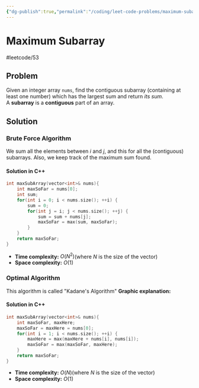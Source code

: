 ```yaml
---
{"dg-publish":true,"permalink":"/coding/leet-code-problems/maximum-subarray/","created":"2022-09-13T16:50:52.403+02:00","updated":"2023-01-26T00:34:19.331+01:00"}
---
```


# Maximum Subarray
#leetcode/53

## Problem
Given an integer array `nums`, find the contiguous subarray (containing at least one number) which has the largest sum and return _its sum_.
A **subarray** is a **contiguous** part of an array.

## Solution
### Brute Force Algorithm
We sum all the elements between $i$ and $j$, and this for all the (contiguous) subarrays. Also, we keep track of the maximum sum found.
#### Solution in C++
```cpp
int maxSubArray(vector<int>& nums){
    int maxSoFar = nums[0];
    int sum;
    for(int i = 0; i < nums.size(); ++i) {
        sum = 0;
        for(int j = i; j < nums.size(); ++j) {
            sum = sum + nums[j];
            maxSoFar = max(sum, maxSoFar);
        }
    }
    return maxSoFar;
}
```
- **Time complexity:** $O(N^2)$(where _N_ is the size of the vector)
- **Space complexity:** $O(1)$

### Optimal Algorithm
This algorithm is called "Kadane's Algorithm"
**Graphic explanation:**

<style> .container {font-family: sans-serif; text-align: center;} .button-wrapper button {z-index: 1;height: 40px; width: 100px; margin: 10px;padding: 5px;} .excalidraw .App-menu_top .buttonList { display: flex;} .excalidraw-wrapper { height: 800px; margin: 50px; position: relative;} :root[dir="ltr"] .excalidraw .layer-ui__wrapper .zen-mode-transition.App-menu_bottom--transition-left {transform: none;} </style><script src="https://cdn.jsdelivr.net/npm/react@17/umd/react.production.min.js"></script><script src="https://cdn.jsdelivr.net/npm/react-dom@17/umd/react-dom.production.min.js"></script><script type="text/javascript" src="https://cdn.jsdelivr.net/npm/@excalidraw/excalidraw@0/dist/excalidraw.production.min.js"></script><div id="MaximumSubarrayexcalidraw.md1"></div><script>(function(){const InitialData={"type":"excalidraw","version":2,"source":"https://excalidraw.com","elements":[{"id":"zhnVNX6AlbWJmnVNj8OUb","type":"rectangle","x":-215.26827071124455,"y":-165.73602407797182,"width":568.2865295410156,"height":114.66165161132812,"angle":0,"strokeColor":"#000000","backgroundColor":"transparent","fillStyle":"hachure","strokeWidth":1,"strokeStyle":"solid","roughness":1,"opacity":100,"groupIds":[],"strokeSharpness":"sharp","seed":710987716,"version":238,"versionNonce":1669906684,"isDeleted":false,"boundElements":[{"type":"text","id":"cy8yual0"},{"id":"1NbESwVeiy6bJQpxFv16d","type":"arrow"}],"updated":1663178328788,"link":null,"locked":false},{"id":"A2D61bszKrI7QEgOx2Zbv","type":"line","x":-108.86870406085393,"y":-164.3309642635187,"width":0,"height":114.60369873046875,"angle":0,"strokeColor":"#000000","backgroundColor":"transparent","fillStyle":"hachure","strokeWidth":1,"strokeStyle":"solid","roughness":1,"opacity":100,"groupIds":[],"strokeSharpness":"round","seed":1885321668,"version":141,"versionNonce":119332036,"isDeleted":false,"boundElements":null,"updated":1663178328788,"link":null,"locked":false,"points":[[0,0],[0,114.60369873046875]],"lastCommittedPoint":null,"startBinding":null,"endBinding":null,"startArrowhead":null,"endArrowhead":null},{"type":"line","version":216,"versionNonce":725565820,"isDeleted":false,"id":"e2JAb4v7TOofhPvzL8Juj","fillStyle":"hachure","strokeWidth":1,"strokeStyle":"solid","roughness":1,"opacity":100,"angle":0,"x":8.70874955242732,"y":-162.7811290584406,"strokeColor":"#000000","backgroundColor":"transparent","width":0,"height":114.60369873046875,"seed":85752516,"groupIds":[],"strokeSharpness":"round","boundElements":[],"updated":1663178328788,"link":null,"locked":false,"startBinding":null,"endBinding":null,"lastCommittedPoint":null,"startArrowhead":null,"endArrowhead":null,"points":[[0,0],[0,114.60369873046875]]},{"type":"line","version":486,"versionNonce":476881988,"isDeleted":false,"id":"w1sB7jS_K-SR1MCjje3Vi","fillStyle":"hachure","strokeWidth":1,"strokeStyle":"solid","roughness":1,"opacity":100,"angle":0,"x":121.90790726727107,"y":-163.32992666586242,"strokeColor":"#000000","backgroundColor":"transparent","width":0,"height":114.60369873046875,"seed":2030683772,"groupIds":[],"strokeSharpness":"round","boundElements":[],"updated":1663178328788,"link":null,"locked":false,"startBinding":null,"endBinding":null,"lastCommittedPoint":null,"startArrowhead":null,"endArrowhead":null,"points":[[0,0],[0,114.60369873046875]]},{"type":"line","version":625,"versionNonce":693219836,"isDeleted":false,"id":"pyJmphpabQE9MPw1coIwr","fillStyle":"hachure","strokeWidth":1,"strokeStyle":"solid","roughness":1,"opacity":100,"angle":0,"x":237.19397904461482,"y":-163.44821279867497,"strokeColor":"#000000","backgroundColor":"transparent","width":0,"height":114.60369873046875,"seed":1237826940,"groupIds":[],"strokeSharpness":"round","boundElements":[],"updated":1663178328788,"link":null,"locked":false,"startBinding":null,"endBinding":null,"lastCommittedPoint":null,"startArrowhead":null,"endArrowhead":null,"points":[[0,0],[0,114.60369873046875]]},{"id":"iebMEgwW","type":"text","x":-174.67906783038518,"y":-127.10972708090151,"width":24,"height":45,"angle":0,"strokeColor":"#000000","backgroundColor":"transparent","fillStyle":"hachure","strokeWidth":1,"strokeStyle":"solid","roughness":1,"opacity":100,"groupIds":[],"strokeSharpness":"sharp","seed":1537949948,"version":94,"versionNonce":324500420,"isDeleted":false,"boundElements":null,"updated":1663178328788,"link":null,"locked":false,"text":"4","rawText":"4","fontSize":36,"fontFamily":1,"textAlign":"left","verticalAlign":"top","baseline":32,"containerId":null,"originalText":"4"},{"id":"Kt6jRrs8","type":"text","x":-65.09406111651799,"y":-128.23441034328135,"width":43,"height":45,"angle":0,"strokeColor":"#000000","backgroundColor":"transparent","fillStyle":"hachure","strokeWidth":1,"strokeStyle":"solid","roughness":1,"opacity":100,"groupIds":[],"strokeSharpness":"sharp","seed":1904121084,"version":37,"versionNonce":214045308,"isDeleted":false,"boundElements":null,"updated":1663178328788,"link":null,"locked":false,"text":"-8","rawText":"-8","fontSize":36,"fontFamily":1,"textAlign":"left","verticalAlign":"top","baseline":32,"containerId":null,"originalText":"-8"},{"id":"cy8yual0","type":"text","x":-210.26827071124455,"y":-130.90519827230776,"width":558.2865295410156,"height":45,"angle":0,"strokeColor":"#000000","backgroundColor":"transparent","fillStyle":"hachure","strokeWidth":1,"strokeStyle":"solid","roughness":1,"opacity":100,"groupIds":[],"strokeSharpness":"sharp","seed":101505532,"version":40,"versionNonce":637231940,"isDeleted":false,"boundElements":null,"updated":1663178328788,"link":null,"locked":false,"text":"2","rawText":"2","fontSize":36.092523856271804,"fontFamily":1,"textAlign":"center","verticalAlign":"middle","baseline":32,"containerId":"zhnVNX6AlbWJmnVNj8OUb","originalText":"2"},{"id":"poetF1Gc","type":"text","x":170.56441666668513,"y":-131.04712396632823,"width":26,"height":45,"angle":0,"strokeColor":"#000000","backgroundColor":"transparent","fillStyle":"hachure","strokeWidth":1,"strokeStyle":"solid","roughness":1,"opacity":100,"groupIds":[],"strokeSharpness":"sharp","seed":311143108,"version":89,"versionNonce":1414685436,"isDeleted":false,"boundElements":null,"updated":1663178328788,"link":null,"locked":false,"text":"3","rawText":"3","fontSize":36,"fontFamily":1,"textAlign":"left","verticalAlign":"top","baseline":32,"containerId":null,"originalText":"3"},{"id":"hGPpvmVq","type":"text","x":283.26818253582576,"y":-130.51658350001964,"width":26,"height":45,"angle":0,"strokeColor":"#000000","backgroundColor":"transparent","fillStyle":"hachure","strokeWidth":1,"strokeStyle":"solid","roughness":1,"opacity":100,"groupIds":[],"strokeSharpness":"sharp","seed":990484092,"version":54,"versionNonce":448158404,"isDeleted":false,"boundElements":null,"updated":1663178328788,"link":null,"locked":false,"text":"-1","rawText":"-1","fontSize":36,"fontFamily":1,"textAlign":"left","verticalAlign":"top","baseline":32,"containerId":null,"originalText":"-1"},{"id":"VXjc6dNt","type":"text","x":-306.9570610194173,"y":-288.72754328589707,"width":339,"height":45,"angle":0,"strokeColor":"#000000","backgroundColor":"transparent","fillStyle":"hachure","strokeWidth":1,"strokeStyle":"solid","roughness":1,"opacity":100,"groupIds":[],"strokeSharpness":"sharp","seed":1697254596,"version":84,"versionNonce":1451455428,"isDeleted":false,"boundElements":[{"id":"1NbESwVeiy6bJQpxFv16d","type":"arrow"}],"updated":1663178569020,"link":null,"locked":false,"text":"maxHere, maxSoFar","rawText":"maxHere, maxSoFar","fontSize":36,"fontFamily":1,"textAlign":"left","verticalAlign":"top","baseline":32,"containerId":null,"originalText":"maxHere, maxSoFar"},{"id":"1NbESwVeiy6bJQpxFv16d","type":"arrow","x":-138.45814699574655,"y":-235.79760684717093,"width":18.069465971677204,"height":51.635156485355424,"angle":0,"strokeColor":"#000000","backgroundColor":"transparent","fillStyle":"hachure","strokeWidth":1,"strokeStyle":"solid","roughness":1,"opacity":100,"groupIds":[],"strokeSharpness":"round","seed":172113988,"version":130,"versionNonce":283663172,"isDeleted":false,"boundElements":null,"updated":1663178569025,"link":null,"locked":false,"points":[[0,0],[-18.069465971677204,51.635156485355424]],"lastCommittedPoint":null,"startBinding":{"elementId":"VXjc6dNt","gap":7.929936438726145,"focus":-0.05392865667753827},"endBinding":{"elementId":"zhnVNX6AlbWJmnVNj8OUb","gap":18.426426283843682,"focus":-0.8281018833898915},"startArrowhead":null,"endArrowhead":"triangle"},{"type":"rectangle","version":301,"versionNonce":1234883580,"isDeleted":false,"id":"KBnmzjhC1ohaBYLC-E78N","fillStyle":"hachure","strokeWidth":1,"strokeStyle":"solid","roughness":1,"opacity":100,"angle":0,"x":-231.63515112927792,"y":-522.6184448838784,"strokeColor":"#000000","backgroundColor":"transparent","width":568.2865295410156,"height":114.66165161132812,"seed":715784260,"groupIds":[],"strokeSharpness":"sharp","boundElements":[{"id":"V7635Zfg","type":"text"},{"id":"1NbESwVeiy6bJQpxFv16d","type":"arrow"}],"updated":1663178328788,"link":null,"locked":false},{"type":"line","version":202,"versionNonce":1361672644,"isDeleted":false,"id":"PBk6wSzDi_2iM6qmCGMwt","fillStyle":"hachure","strokeWidth":1,"strokeStyle":"solid","roughness":1,"opacity":100,"angle":0,"x":-125.23558447888729,"y":-521.2133850694253,"strokeColor":"#000000","backgroundColor":"transparent","width":0,"height":114.60369873046875,"seed":757601788,"groupIds":[],"strokeSharpness":"round","boundElements":[],"updated":1663178328788,"link":null,"locked":false,"startBinding":null,"endBinding":null,"lastCommittedPoint":null,"startArrowhead":null,"endArrowhead":null,"points":[[0,0],[0,114.60369873046875]]},{"type":"line","version":277,"versionNonce":1268184188,"isDeleted":false,"id":"Oq1DJUTo3jkyTllNm9Lf2","fillStyle":"hachure","strokeWidth":1,"strokeStyle":"solid","roughness":1,"opacity":100,"angle":0,"x":-7.65813086560604,"y":-519.6635498643471,"strokeColor":"#000000","backgroundColor":"transparent","width":0,"height":114.60369873046875,"seed":696866756,"groupIds":[],"strokeSharpness":"round","boundElements":[],"updated":1663178328788,"link":null,"locked":false,"startBinding":null,"endBinding":null,"lastCommittedPoint":null,"startArrowhead":null,"endArrowhead":null,"points":[[0,0],[0,114.60369873046875]]},{"type":"line","version":547,"versionNonce":350069060,"isDeleted":false,"id":"L_L8a_fGumiolC3mxLndq","fillStyle":"hachure","strokeWidth":1,"strokeStyle":"solid","roughness":1,"opacity":100,"angle":0,"x":105.54102684923771,"y":-520.212347471769,"strokeColor":"#000000","backgroundColor":"transparent","width":0,"height":114.60369873046875,"seed":271316604,"groupIds":[],"strokeSharpness":"round","boundElements":[],"updated":1663178328788,"link":null,"locked":false,"startBinding":null,"endBinding":null,"lastCommittedPoint":null,"startArrowhead":null,"endArrowhead":null,"points":[[0,0],[0,114.60369873046875]]},{"type":"line","version":686,"versionNonce":1782252796,"isDeleted":false,"id":"tVdUyGvk6gwf31mC6glZK","fillStyle":"hachure","strokeWidth":1,"strokeStyle":"solid","roughness":1,"opacity":100,"angle":0,"x":220.82709862658146,"y":-520.3306336045815,"strokeColor":"#000000","backgroundColor":"transparent","width":0,"height":114.60369873046875,"seed":1368506180,"groupIds":[],"strokeSharpness":"round","boundElements":[],"updated":1663178328788,"link":null,"locked":false,"startBinding":null,"endBinding":null,"lastCommittedPoint":null,"startArrowhead":null,"endArrowhead":null,"points":[[0,0],[0,114.60369873046875]]},{"type":"text","version":155,"versionNonce":782293188,"isDeleted":false,"id":"M7aFcTrX","fillStyle":"hachure","strokeWidth":1,"strokeStyle":"solid","roughness":1,"opacity":100,"angle":0,"x":-191.04594824841854,"y":-483.9921478868081,"strokeColor":"#000000","backgroundColor":"transparent","width":24,"height":45,"seed":417318652,"groupIds":[],"strokeSharpness":"sharp","boundElements":[],"updated":1663178328788,"link":null,"locked":false,"fontSize":36,"fontFamily":1,"text":"4","rawText":"4","baseline":32,"textAlign":"left","verticalAlign":"top","containerId":null,"originalText":"4"},{"type":"text","version":98,"versionNonce":722011516,"isDeleted":false,"id":"fu0KfxFG","fillStyle":"hachure","strokeWidth":1,"strokeStyle":"solid","roughness":1,"opacity":100,"angle":0,"x":-81.46094153455135,"y":-485.11683114918793,"strokeColor":"#000000","backgroundColor":"transparent","width":43,"height":45,"seed":992032452,"groupIds":[],"strokeSharpness":"sharp","boundElements":[],"updated":1663178328788,"link":null,"locked":false,"fontSize":36,"fontFamily":1,"text":"-8","rawText":"-8","baseline":32,"textAlign":"left","verticalAlign":"top","containerId":null,"originalText":"-8"},{"type":"text","version":102,"versionNonce":705765444,"isDeleted":false,"id":"V7635Zfg","fillStyle":"hachure","strokeWidth":1,"strokeStyle":"solid","roughness":1,"opacity":100,"angle":0,"x":-226.63515112927792,"y":-487.78761907821433,"strokeColor":"#000000","backgroundColor":"transparent","width":558.2865295410156,"height":45,"seed":1808107388,"groupIds":[],"strokeSharpness":"sharp","boundElements":[],"updated":1663178328789,"link":null,"locked":false,"fontSize":36.092523856271804,"fontFamily":1,"text":"2","rawText":"2","baseline":32,"textAlign":"center","verticalAlign":"middle","containerId":"KBnmzjhC1ohaBYLC-E78N","originalText":"2"},{"type":"text","version":150,"versionNonce":323155452,"isDeleted":false,"id":"bZarcjO1","fillStyle":"hachure","strokeWidth":1,"strokeStyle":"solid","roughness":1,"opacity":100,"angle":0,"x":154.19753624865177,"y":-487.9295447722348,"strokeColor":"#000000","backgroundColor":"transparent","width":26,"height":45,"seed":1121304132,"groupIds":[],"strokeSharpness":"sharp","boundElements":[],"updated":1663178328789,"link":null,"locked":false,"fontSize":36,"fontFamily":1,"text":"3","rawText":"3","baseline":32,"textAlign":"left","verticalAlign":"top","containerId":null,"originalText":"3"},{"type":"text","version":115,"versionNonce":1863088068,"isDeleted":false,"id":"jw8cNnJS","fillStyle":"hachure","strokeWidth":1,"strokeStyle":"solid","roughness":1,"opacity":100,"angle":0,"x":266.9013021177924,"y":-487.3990043059262,"strokeColor":"#000000","backgroundColor":"transparent","width":26,"height":45,"seed":1293891580,"groupIds":[],"strokeSharpness":"sharp","boundElements":[],"updated":1663178328789,"link":null,"locked":false,"fontSize":36,"fontFamily":1,"text":"-1","rawText":"-1","baseline":32,"textAlign":"left","verticalAlign":"top","containerId":null,"originalText":"-1"},{"id":"hozIbyJq","type":"text","x":-383.0504706229882,"y":-488.21504607471917,"width":105,"height":45,"angle":0,"strokeColor":"#000000","backgroundColor":"transparent","fillStyle":"hachure","strokeWidth":1,"strokeStyle":"solid","roughness":1,"opacity":100,"groupIds":[],"strokeSharpness":"sharp","seed":2045936508,"version":48,"versionNonce":803919484,"isDeleted":false,"boundElements":null,"updated":1663178328789,"link":null,"locked":false,"text":"Input:","rawText":"Input:","fontSize":36,"fontFamily":1,"textAlign":"left","verticalAlign":"top","baseline":32,"containerId":null,"originalText":"Input:"},{"id":"AepHEZNp","type":"text","x":-629.8947204909665,"y":-123.03880191907513,"width":197,"height":45,"angle":0,"strokeColor":"#000000","backgroundColor":"transparent","fillStyle":"hachure","strokeWidth":1,"strokeStyle":"solid","roughness":1,"opacity":100,"groupIds":[],"strokeSharpness":"sharp","seed":528873028,"version":224,"versionNonce":1785004412,"isDeleted":false,"boundElements":null,"updated":1663178519570,"link":null,"locked":false,"text":"Operations:","rawText":"Operations:","fontSize":36,"fontFamily":1,"textAlign":"left","verticalAlign":"top","baseline":32,"containerId":null,"originalText":"Operations:"},{"id":"KFCd5dmo","type":"text","x":-368.177520895121,"y":-118.73984158107413,"width":92,"height":45,"angle":0,"strokeColor":"#000000","backgroundColor":"transparent","fillStyle":"hachure","strokeWidth":1,"strokeStyle":"solid","roughness":1,"opacity":100,"groupIds":[],"strokeSharpness":"sharp","seed":1293944516,"version":27,"versionNonce":738766076,"isDeleted":false,"boundElements":null,"updated":1663178604123,"link":null,"locked":false,"text":"i = 0","rawText":"i = 0","fontSize":36,"fontFamily":1,"textAlign":"left","verticalAlign":"top","baseline":32,"containerId":null,"originalText":"i = 0"},{"type":"rectangle","version":289,"versionNonce":1165551228,"isDeleted":false,"id":"A7ocWBdYtM7-de0FjAZ61","fillStyle":"hachure","strokeWidth":1,"strokeStyle":"solid","roughness":1,"opacity":100,"angle":0,"x":-197.83953256197265,"y":123.08537504329314,"strokeColor":"#000000","backgroundColor":"transparent","width":568.2865295410156,"height":114.66165161132812,"seed":248544452,"groupIds":[],"strokeSharpness":"sharp","boundElements":[{"id":"CIkvixuS","type":"text"},{"id":"F5WJZ5CebB1ZtAKAUpO2U","type":"arrow"},{"id":"hb-jqIdkjtqC4IpPx8d8m","type":"arrow"}],"updated":1663178602008,"link":null,"locked":false},{"type":"line","version":189,"versionNonce":110524284,"isDeleted":false,"id":"s-ZZVX3HB_zwxfojLNfbv","fillStyle":"hachure","strokeWidth":1,"strokeStyle":"solid","roughness":1,"opacity":100,"angle":0,"x":-91.43996591158202,"y":124.49043485774627,"strokeColor":"#000000","backgroundColor":"transparent","width":0,"height":114.60369873046875,"seed":1645584764,"groupIds":[],"strokeSharpness":"round","boundElements":[],"updated":1663178602008,"link":null,"locked":false,"startBinding":null,"endBinding":null,"lastCommittedPoint":null,"startArrowhead":null,"endArrowhead":null,"points":[[0,0],[0,114.60369873046875]]},{"type":"line","version":264,"versionNonce":768331332,"isDeleted":false,"id":"9WulZoIlqDjpuTy5Y5bFm","fillStyle":"hachure","strokeWidth":1,"strokeStyle":"solid","roughness":1,"opacity":100,"angle":0,"x":26.137487701699285,"y":126.04027006282433,"strokeColor":"#000000","backgroundColor":"transparent","width":0,"height":114.60369873046875,"seed":749487172,"groupIds":[],"strokeSharpness":"round","boundElements":[],"updated":1663178602008,"link":null,"locked":false,"startBinding":null,"endBinding":null,"lastCommittedPoint":null,"startArrowhead":null,"endArrowhead":null,"points":[[0,0],[0,114.60369873046875]]},{"type":"line","version":534,"versionNonce":1079126012,"isDeleted":false,"id":"a-56_kkTWlMfbiBMM2bnl","fillStyle":"hachure","strokeWidth":1,"strokeStyle":"solid","roughness":1,"opacity":100,"angle":0,"x":139.33664541654304,"y":125.49147245540252,"strokeColor":"#000000","backgroundColor":"transparent","width":0,"height":114.60369873046875,"seed":1985745404,"groupIds":[],"strokeSharpness":"round","boundElements":[],"updated":1663178602008,"link":null,"locked":false,"startBinding":null,"endBinding":null,"lastCommittedPoint":null,"startArrowhead":null,"endArrowhead":null,"points":[[0,0],[0,114.60369873046875]]},{"type":"line","version":673,"versionNonce":1128359364,"isDeleted":false,"id":"mQhl0Jm2MXOugweE7uC2F","fillStyle":"hachure","strokeWidth":1,"strokeStyle":"solid","roughness":1,"opacity":100,"angle":0,"x":254.62271719388679,"y":125.37318632258996,"strokeColor":"#000000","backgroundColor":"transparent","width":0,"height":114.60369873046875,"seed":983768004,"groupIds":[],"strokeSharpness":"round","boundElements":[],"updated":1663178602008,"link":null,"locked":false,"startBinding":null,"endBinding":null,"lastCommittedPoint":null,"startArrowhead":null,"endArrowhead":null,"points":[[0,0],[0,114.60369873046875]]},{"type":"text","version":142,"versionNonce":407095420,"isDeleted":false,"id":"5eEgT7uV","fillStyle":"hachure","strokeWidth":1,"strokeStyle":"solid","roughness":1,"opacity":100,"angle":0,"x":-157.25032968111327,"y":161.71167204036345,"strokeColor":"#000000","backgroundColor":"transparent","width":24,"height":45,"seed":159412860,"groupIds":[],"strokeSharpness":"sharp","boundElements":[],"updated":1663178602008,"link":null,"locked":false,"fontSize":36,"fontFamily":1,"text":"4","rawText":"4","baseline":32,"textAlign":"left","verticalAlign":"top","containerId":null,"originalText":"4"},{"type":"text","version":85,"versionNonce":1427639620,"isDeleted":false,"id":"Xu0wAwZS","fillStyle":"hachure","strokeWidth":1,"strokeStyle":"solid","roughness":1,"opacity":100,"angle":0,"x":-47.66532296724603,"y":160.5869887779836,"strokeColor":"#000000","backgroundColor":"transparent","width":43,"height":45,"seed":584254276,"groupIds":[],"strokeSharpness":"sharp","boundElements":[],"updated":1663178602008,"link":null,"locked":false,"fontSize":36,"fontFamily":1,"text":"-8","rawText":"-8","baseline":32,"textAlign":"left","verticalAlign":"top","containerId":null,"originalText":"-8"},{"type":"text","version":89,"versionNonce":399232836,"isDeleted":false,"id":"CIkvixuS","fillStyle":"hachure","strokeWidth":1,"strokeStyle":"solid","roughness":1,"opacity":100,"angle":0,"x":-192.83953256197265,"y":157.9162008489572,"strokeColor":"#000000","backgroundColor":"transparent","width":558.2865295410156,"height":45,"seed":1782891260,"groupIds":[],"strokeSharpness":"sharp","boundElements":[],"updated":1663178602008,"link":null,"locked":false,"fontSize":36.092523856271804,"fontFamily":1,"text":"2","rawText":"2","baseline":32,"textAlign":"center","verticalAlign":"middle","containerId":"A7ocWBdYtM7-de0FjAZ61","originalText":"2"},{"type":"text","version":137,"versionNonce":841832700,"isDeleted":false,"id":"rPJBVQOj","fillStyle":"hachure","strokeWidth":1,"strokeStyle":"solid","roughness":1,"opacity":100,"angle":0,"x":187.9931548159571,"y":157.77427515493673,"strokeColor":"#000000","backgroundColor":"transparent","width":26,"height":45,"seed":1536817860,"groupIds":[],"strokeSharpness":"sharp","boundElements":[],"updated":1663178602008,"link":null,"locked":false,"fontSize":36,"fontFamily":1,"text":"3","rawText":"3","baseline":32,"textAlign":"left","verticalAlign":"top","containerId":null,"originalText":"3"},{"type":"text","version":102,"versionNonce":1420674244,"isDeleted":false,"id":"qqpfpts2","fillStyle":"hachure","strokeWidth":1,"strokeStyle":"solid","roughness":1,"opacity":100,"angle":0,"x":300.6969206850977,"y":158.30481562124533,"strokeColor":"#000000","backgroundColor":"transparent","width":26,"height":45,"seed":1059783548,"groupIds":[],"strokeSharpness":"sharp","boundElements":[],"updated":1663178602008,"link":null,"locked":false,"fontSize":36,"fontFamily":1,"text":"-1","rawText":"-1","baseline":32,"textAlign":"left","verticalAlign":"top","containerId":null,"originalText":"-1"},{"type":"text","version":219,"versionNonce":1771100540,"isDeleted":false,"id":"0U0sTYc8","fillStyle":"hachure","strokeWidth":1,"strokeStyle":"solid","roughness":1,"opacity":100,"angle":0,"x":-255.9033986558801,"y":16.468615490171146,"strokeColor":"#000000","backgroundColor":"transparent","width":170,"height":45,"seed":1603666500,"groupIds":[],"strokeSharpness":"sharp","boundElements":[{"id":"F5WJZ5CebB1ZtAKAUpO2U","type":"arrow"}],"updated":1663178602008,"link":null,"locked":false,"fontSize":36,"fontFamily":1,"text":"maxSoFar","rawText":"maxSoFar","baseline":32,"textAlign":"left","verticalAlign":"top","containerId":null,"originalText":"maxSoFar"},{"type":"arrow","version":451,"versionNonce":863922428,"isDeleted":false,"id":"F5WJZ5CebB1ZtAKAUpO2U","fillStyle":"hachure","strokeWidth":1,"strokeStyle":"solid","roughness":1,"opacity":100,"angle":0,"x":-163.3737491289835,"y":69.39855192889729,"strokeColor":"#000000","backgroundColor":"transparent","width":3.198686632158797,"height":35.26039683055217,"seed":242562044,"groupIds":[],"strokeSharpness":"round","boundElements":[],"updated":1663178602450,"link":null,"locked":false,"startBinding":{"elementId":"0U0sTYc8","focus":-0.05479207923765991,"gap":7.929936438726145},"endBinding":{"elementId":"A7ocWBdYtM7-de0FjAZ61","focus":-0.8281018833898911,"gap":18.426426283843682},"lastCommittedPoint":null,"startArrowhead":null,"endArrowhead":"triangle","points":[[0,0],[3.198686632158797,35.26039683055217]]},{"type":"text","version":77,"versionNonce":265184196,"isDeleted":false,"id":"pD1FybKY","fillStyle":"hachure","strokeWidth":1,"strokeStyle":"solid","roughness":1,"opacity":100,"angle":0,"x":-351.13907092373654,"y":169.6053488984981,"strokeColor":"#000000","backgroundColor":"transparent","width":77,"height":45,"seed":631577028,"groupIds":[],"strokeSharpness":"sharp","boundElements":[],"updated":1663178602008,"link":null,"locked":false,"fontSize":36,"fontFamily":1,"text":"i = 1","rawText":"i = 1","baseline":32,"textAlign":"left","verticalAlign":"top","containerId":null,"originalText":"i = 1"},{"id":"Cg7hbdrf","type":"text","x":-53.31421449366303,"y":13.289538427031744,"width":398,"height":45,"angle":0,"strokeColor":"#000000","backgroundColor":"transparent","fillStyle":"hachure","strokeWidth":1,"strokeStyle":"solid","roughness":1,"opacity":100,"groupIds":[],"strokeSharpness":"sharp","seed":1144863228,"version":75,"versionNonce":1703783036,"isDeleted":false,"boundElements":[{"id":"hb-jqIdkjtqC4IpPx8d8m","type":"arrow"}],"updated":1663178602008,"link":null,"locked":false,"text":"maxHere = 4 - 8 = -4","rawText":"maxHere = 4 - 8 = -4","fontSize":36,"fontFamily":1,"textAlign":"left","verticalAlign":"top","baseline":32,"containerId":null,"originalText":"maxHere = 4 - 8 = -4"},{"id":"hb-jqIdkjtqC4IpPx8d8m","type":"arrow","x":54.08819391829583,"y":69.00920276617524,"width":61.25367125735974,"height":30.96845502710856,"angle":0,"strokeColor":"#000000","backgroundColor":"transparent","fillStyle":"hachure","strokeWidth":1,"strokeStyle":"solid","roughness":1,"opacity":100,"groupIds":[],"strokeSharpness":"round","seed":468375932,"version":88,"versionNonce":1044375932,"isDeleted":false,"boundElements":null,"updated":1663178602450,"link":null,"locked":false,"points":[[0,0],[-61.25367125735974,30.96845502710856]],"lastCommittedPoint":null,"startBinding":{"elementId":"Cg7hbdrf","focus":0.10632766523956455,"gap":10.719664339143492},"endBinding":{"elementId":"A7ocWBdYtM7-de0FjAZ61","focus":-0.6353362912733431,"gap":23.107717250009344},"startArrowhead":null,"endArrowhead":"triangle"},{"type":"rectangle","version":344,"versionNonce":1779930364,"isDeleted":false,"id":"kGf6BHY0WR4kXf6tQtJ8A","fillStyle":"hachure","strokeWidth":1,"strokeStyle":"solid","roughness":1,"opacity":100,"angle":0,"x":-183.1299411034886,"y":400.9506315169086,"strokeColor":"#000000","backgroundColor":"transparent","width":568.2865295410156,"height":114.66165161132812,"seed":1192476228,"groupIds":[],"strokeSharpness":"sharp","boundElements":[{"id":"ZPpNnB70","type":"text"},{"id":"wprlzMEzPXbE9PAz96hbo","type":"arrow"},{"id":"GbOSNHmkysnGZtz33S2V2","type":"arrow"}],"updated":1663178616884,"link":null,"locked":false},{"type":"line","version":238,"versionNonce":289113596,"isDeleted":false,"id":"1SvxJaIoYkctsqb-fE0TM","fillStyle":"hachure","strokeWidth":1,"strokeStyle":"solid","roughness":1,"opacity":100,"angle":0,"x":-76.73037445309791,"y":402.3556913313617,"strokeColor":"#000000","backgroundColor":"transparent","width":0,"height":114.60369873046875,"seed":868300796,"groupIds":[],"strokeSharpness":"round","boundElements":[],"updated":1663178616884,"link":null,"locked":false,"startBinding":null,"endBinding":null,"lastCommittedPoint":null,"startArrowhead":null,"endArrowhead":null,"points":[[0,0],[0,114.60369873046875]]},{"type":"line","version":313,"versionNonce":1453647812,"isDeleted":false,"id":"oLsAT92UH270ZtT7fqCXc","fillStyle":"hachure","strokeWidth":1,"strokeStyle":"solid","roughness":1,"opacity":100,"angle":0,"x":40.8470791601834,"y":403.90552653643977,"strokeColor":"#000000","backgroundColor":"transparent","width":0,"height":114.60369873046875,"seed":1309365700,"groupIds":[],"strokeSharpness":"round","boundElements":[],"updated":1663178616884,"link":null,"locked":false,"startBinding":null,"endBinding":null,"lastCommittedPoint":null,"startArrowhead":null,"endArrowhead":null,"points":[[0,0],[0,114.60369873046875]]},{"type":"line","version":583,"versionNonce":5334652,"isDeleted":false,"id":"7A1ljGY-MkYKVWRAlMxHN","fillStyle":"hachure","strokeWidth":1,"strokeStyle":"solid","roughness":1,"opacity":100,"angle":0,"x":154.04623687502715,"y":403.35672892901795,"strokeColor":"#000000","backgroundColor":"transparent","width":0,"height":114.60369873046875,"seed":1800460412,"groupIds":[],"strokeSharpness":"round","boundElements":[],"updated":1663178616884,"link":null,"locked":false,"startBinding":null,"endBinding":null,"lastCommittedPoint":null,"startArrowhead":null,"endArrowhead":null,"points":[[0,0],[0,114.60369873046875]]},{"type":"line","version":722,"versionNonce":1958432580,"isDeleted":false,"id":"XtuZzfiePy_jN01__Vz9b","fillStyle":"hachure","strokeWidth":1,"strokeStyle":"solid","roughness":1,"opacity":100,"angle":0,"x":269.3323086523709,"y":403.2384427962054,"strokeColor":"#000000","backgroundColor":"transparent","width":0,"height":114.60369873046875,"seed":1361313092,"groupIds":[],"strokeSharpness":"round","boundElements":[],"updated":1663178616884,"link":null,"locked":false,"startBinding":null,"endBinding":null,"lastCommittedPoint":null,"startArrowhead":null,"endArrowhead":null,"points":[[0,0],[0,114.60369873046875]]},{"type":"text","version":191,"versionNonce":1121400572,"isDeleted":false,"id":"DvT51tYi","fillStyle":"hachure","strokeWidth":1,"strokeStyle":"solid","roughness":1,"opacity":100,"angle":0,"x":-142.54073822262916,"y":439.5769285139789,"strokeColor":"#000000","backgroundColor":"transparent","width":24,"height":45,"seed":1092118780,"groupIds":[],"strokeSharpness":"sharp","boundElements":[],"updated":1663178616884,"link":null,"locked":false,"fontSize":36,"fontFamily":1,"text":"4","rawText":"4","baseline":32,"textAlign":"left","verticalAlign":"top","containerId":null,"originalText":"4"},{"type":"text","version":134,"versionNonce":1654179524,"isDeleted":false,"id":"vSTZrUnm","fillStyle":"hachure","strokeWidth":1,"strokeStyle":"solid","roughness":1,"opacity":100,"angle":0,"x":-32.955731508761914,"y":438.45224525159904,"strokeColor":"#000000","backgroundColor":"transparent","width":43,"height":45,"seed":1237038276,"groupIds":[],"strokeSharpness":"sharp","boundElements":[],"updated":1663178616884,"link":null,"locked":false,"fontSize":36,"fontFamily":1,"text":"-8","rawText":"-8","baseline":32,"textAlign":"left","verticalAlign":"top","containerId":null,"originalText":"-8"},{"type":"text","version":140,"versionNonce":345327812,"isDeleted":false,"id":"ZPpNnB70","fillStyle":"hachure","strokeWidth":1,"strokeStyle":"solid","roughness":1,"opacity":100,"angle":0,"x":-178.1299411034886,"y":435.78145732257263,"strokeColor":"#000000","backgroundColor":"transparent","width":558.2865295410156,"height":45,"seed":144304508,"groupIds":[],"strokeSharpness":"sharp","boundElements":[],"updated":1663178616884,"link":null,"locked":false,"fontSize":36.092523856271804,"fontFamily":1,"text":"2","rawText":"2","baseline":32,"textAlign":"center","verticalAlign":"middle","containerId":"kGf6BHY0WR4kXf6tQtJ8A","originalText":"2"},{"type":"text","version":186,"versionNonce":1162803068,"isDeleted":false,"id":"slprUIEm","fillStyle":"hachure","strokeWidth":1,"strokeStyle":"solid","roughness":1,"opacity":100,"angle":0,"x":202.7027462744412,"y":435.63953162855216,"strokeColor":"#000000","backgroundColor":"transparent","width":26,"height":45,"seed":1433435204,"groupIds":[],"strokeSharpness":"sharp","boundElements":[],"updated":1663178616884,"link":null,"locked":false,"fontSize":36,"fontFamily":1,"text":"3","rawText":"3","baseline":32,"textAlign":"left","verticalAlign":"top","containerId":null,"originalText":"3"},{"type":"text","version":151,"versionNonce":886787652,"isDeleted":false,"id":"4QelamlV","fillStyle":"hachure","strokeWidth":1,"strokeStyle":"solid","roughness":1,"opacity":100,"angle":0,"x":315.40651214358184,"y":436.17007209486076,"strokeColor":"#000000","backgroundColor":"transparent","width":26,"height":45,"seed":1427593724,"groupIds":[],"strokeSharpness":"sharp","boundElements":[],"updated":1663178616884,"link":null,"locked":false,"fontSize":36,"fontFamily":1,"text":"-1","rawText":"-1","baseline":32,"textAlign":"left","verticalAlign":"top","containerId":null,"originalText":"-1"},{"type":"text","version":237,"versionNonce":335194108,"isDeleted":false,"id":"njOy3gmu","fillStyle":"hachure","strokeWidth":1,"strokeStyle":"solid","roughness":1,"opacity":100,"angle":0,"x":-232.2307604744238,"y":291.7277441914807,"strokeColor":"#000000","backgroundColor":"transparent","width":170,"height":45,"seed":773870532,"groupIds":[],"strokeSharpness":"sharp","boundElements":[{"id":"wprlzMEzPXbE9PAz96hbo","type":"arrow"}],"updated":1663178616884,"link":null,"locked":false,"fontSize":36,"fontFamily":1,"text":"maxSoFar","rawText":"maxSoFar","baseline":32,"textAlign":"left","verticalAlign":"top","containerId":null,"originalText":"maxSoFar"},{"type":"arrow","version":539,"versionNonce":1646510916,"isDeleted":false,"id":"wprlzMEzPXbE9PAz96hbo","fillStyle":"hachure","strokeWidth":1,"strokeStyle":"solid","roughness":1,"opacity":100,"angle":0,"x":-141.08122468494295,"y":344.65768063020687,"strokeColor":"#000000","backgroundColor":"transparent","width":1.5971622882016163,"height":37.86652460285802,"seed":26393212,"groupIds":[],"strokeSharpness":"round","boundElements":[],"updated":1663178616969,"link":null,"locked":false,"startBinding":{"elementId":"njOy3gmu","focus":-0.056615413709992214,"gap":7.929936438726145},"endBinding":{"elementId":"kGf6BHY0WR4kXf6tQtJ8A","focus":-0.8281018833898923,"gap":18.426426283843654},"lastCommittedPoint":null,"startArrowhead":null,"endArrowhead":"triangle","points":[[0,0],[1.5971622882016163,37.86652460285802]]},{"type":"text","version":132,"versionNonce":2118618436,"isDeleted":false,"id":"xjv9ZVJZ","fillStyle":"hachure","strokeWidth":1,"strokeStyle":"solid","roughness":1,"opacity":100,"angle":0,"x":-335.6489031094774,"y":447.0803171942261,"strokeColor":"#000000","backgroundColor":"transparent","width":93,"height":45,"seed":568933188,"groupIds":[],"strokeSharpness":"sharp","boundElements":[],"updated":1663178616884,"link":null,"locked":false,"fontSize":36,"fontFamily":1,"text":"i = 2","rawText":"i = 2","baseline":32,"textAlign":"left","verticalAlign":"top","containerId":null,"originalText":"i = 2"},{"type":"text","version":166,"versionNonce":364239100,"isDeleted":false,"id":"eMXpNeFs","fillStyle":"hachure","strokeWidth":1,"strokeStyle":"solid","roughness":1,"opacity":100,"angle":0,"x":-38.16504840726219,"y":291.1547949006472,"strokeColor":"#000000","backgroundColor":"transparent","width":348,"height":45,"seed":953027324,"groupIds":[],"strokeSharpness":"sharp","boundElements":[{"id":"GbOSNHmkysnGZtz33S2V2","type":"arrow"}],"updated":1663178616884,"link":null,"locked":false,"fontSize":36,"fontFamily":1,"text":"maxHere = 2 (> -2)","rawText":"maxHere = 2 (> -2)","baseline":32,"textAlign":"left","verticalAlign":"top","containerId":null,"originalText":"maxHere = 2 (> -2)"},{"id":"GbOSNHmkysnGZtz33S2V2","type":"arrow","x":70.40421893713844,"y":343.14042402709003,"width":28.146381295109208,"height":45.089870215043504,"angle":0,"strokeColor":"#000000","backgroundColor":"transparent","fillStyle":"hachure","strokeWidth":1,"strokeStyle":"solid","roughness":1,"opacity":100,"groupIds":[],"strokeSharpness":"round","seed":747284676,"version":219,"versionNonce":1926412996,"isDeleted":false,"boundElements":null,"updated":1663178616969,"link":null,"locked":false,"points":[[0,0],[28.146381295109208,45.089870215043504]],"lastCommittedPoint":null,"startBinding":{"elementId":"eMXpNeFs","focus":0.4458317923768913,"gap":6.985629126442859},"endBinding":{"elementId":"kGf6BHY0WR4kXf6tQtJ8A","focus":0.12898166712400025,"gap":12.720337274775005},"startArrowhead":null,"endArrowhead":"triangle"},{"type":"rectangle","version":419,"versionNonce":102653052,"isDeleted":false,"id":"_-IkM93lbyfB1ZyJ1RQSH","fillStyle":"hachure","strokeWidth":1,"strokeStyle":"solid","roughness":1,"opacity":100,"angle":0,"x":-170.76562751440287,"y":665.2597521347459,"strokeColor":"#000000","backgroundColor":"transparent","width":568.2865295410156,"height":114.66165161132812,"seed":742781820,"groupIds":[],"strokeSharpness":"sharp","boundElements":[{"id":"eLvaVy9Y","type":"text"},{"id":"ov3l_C_H4fLZD7SbOXwdX","type":"arrow"}],"updated":1663178623015,"link":null,"locked":false},{"type":"line","version":297,"versionNonce":1350627524,"isDeleted":false,"id":"_82O6NptYzeo5ywmnBgIa","fillStyle":"hachure","strokeWidth":1,"strokeStyle":"solid","roughness":1,"opacity":100,"angle":0,"x":-64.36606086401218,"y":666.664811949199,"strokeColor":"#000000","backgroundColor":"transparent","width":0,"height":114.60369873046875,"seed":434246212,"groupIds":[],"strokeSharpness":"round","boundElements":[],"updated":1663178623015,"link":null,"locked":false,"startBinding":null,"endBinding":null,"lastCommittedPoint":null,"startArrowhead":null,"endArrowhead":null,"points":[[0,0],[0,114.60369873046875]]},{"type":"line","version":372,"versionNonce":685141372,"isDeleted":false,"id":"PzAZ6_U6gFFtTd1ZoZ64M","fillStyle":"hachure","strokeWidth":1,"strokeStyle":"solid","roughness":1,"opacity":100,"angle":0,"x":53.21139274926912,"y":668.2146471542771,"strokeColor":"#000000","backgroundColor":"transparent","width":0,"height":114.60369873046875,"seed":2058494972,"groupIds":[],"strokeSharpness":"round","boundElements":[],"updated":1663178623015,"link":null,"locked":false,"startBinding":null,"endBinding":null,"lastCommittedPoint":null,"startArrowhead":null,"endArrowhead":null,"points":[[0,0],[0,114.60369873046875]]},{"type":"line","version":642,"versionNonce":1210988612,"isDeleted":false,"id":"RnUSg2KoYp8SG4KSnMA0O","fillStyle":"hachure","strokeWidth":1,"strokeStyle":"solid","roughness":1,"opacity":100,"angle":0,"x":166.41055046411287,"y":667.6658495468553,"strokeColor":"#000000","backgroundColor":"transparent","width":0,"height":114.60369873046875,"seed":1542400452,"groupIds":[],"strokeSharpness":"round","boundElements":[],"updated":1663178623015,"link":null,"locked":false,"startBinding":null,"endBinding":null,"lastCommittedPoint":null,"startArrowhead":null,"endArrowhead":null,"points":[[0,0],[0,114.60369873046875]]},{"type":"line","version":781,"versionNonce":1126391292,"isDeleted":false,"id":"SVt9M2LxbPLaJk7oVbzCx","fillStyle":"hachure","strokeWidth":1,"strokeStyle":"solid","roughness":1,"opacity":100,"angle":0,"x":281.6966222414566,"y":667.5475634140428,"strokeColor":"#000000","backgroundColor":"transparent","width":0,"height":114.60369873046875,"seed":2101625980,"groupIds":[],"strokeSharpness":"round","boundElements":[],"updated":1663178623015,"link":null,"locked":false,"startBinding":null,"endBinding":null,"lastCommittedPoint":null,"startArrowhead":null,"endArrowhead":null,"points":[[0,0],[0,114.60369873046875]]},{"type":"text","version":250,"versionNonce":2043056068,"isDeleted":false,"id":"Sw62nWPi","fillStyle":"hachure","strokeWidth":1,"strokeStyle":"solid","roughness":1,"opacity":100,"angle":0,"x":-130.17642463354343,"y":703.8860491318162,"strokeColor":"#000000","backgroundColor":"transparent","width":24,"height":45,"seed":460149060,"groupIds":[],"strokeSharpness":"sharp","boundElements":[],"updated":1663178623015,"link":null,"locked":false,"fontSize":36,"fontFamily":1,"text":"4","rawText":"4","baseline":32,"textAlign":"left","verticalAlign":"top","containerId":null,"originalText":"4"},{"type":"text","version":193,"versionNonce":1467891324,"isDeleted":false,"id":"9WgIE57K","fillStyle":"hachure","strokeWidth":1,"strokeStyle":"solid","roughness":1,"opacity":100,"angle":0,"x":-20.59141791967619,"y":702.7613658694364,"strokeColor":"#000000","backgroundColor":"transparent","width":43,"height":45,"seed":431903996,"groupIds":[],"strokeSharpness":"sharp","boundElements":[],"updated":1663178623015,"link":null,"locked":false,"fontSize":36,"fontFamily":1,"text":"-8","rawText":"-8","baseline":32,"textAlign":"left","verticalAlign":"top","containerId":null,"originalText":"-8"},{"type":"text","version":213,"versionNonce":920697156,"isDeleted":false,"id":"eLvaVy9Y","fillStyle":"hachure","strokeWidth":1,"strokeStyle":"solid","roughness":1,"opacity":100,"angle":0,"x":-165.76562751440287,"y":700.09057794041,"strokeColor":"#000000","backgroundColor":"transparent","width":558.2865295410156,"height":45,"seed":666536132,"groupIds":[],"strokeSharpness":"sharp","boundElements":[],"updated":1663178623015,"link":null,"locked":false,"fontSize":36.092523856271804,"fontFamily":1,"text":"2","rawText":"2","baseline":32,"textAlign":"center","verticalAlign":"middle","containerId":"_-IkM93lbyfB1ZyJ1RQSH","originalText":"2"},{"type":"text","version":245,"versionNonce":359135044,"isDeleted":false,"id":"0pFRAy3w","fillStyle":"hachure","strokeWidth":1,"strokeStyle":"solid","roughness":1,"opacity":100,"angle":0,"x":215.06705986352694,"y":699.9486522463895,"strokeColor":"#000000","backgroundColor":"transparent","width":26,"height":45,"seed":765613436,"groupIds":[],"strokeSharpness":"sharp","boundElements":[],"updated":1663178623015,"link":null,"locked":false,"fontSize":36,"fontFamily":1,"text":"3","rawText":"3","baseline":32,"textAlign":"left","verticalAlign":"top","containerId":null,"originalText":"3"},{"type":"text","version":210,"versionNonce":1319702268,"isDeleted":false,"id":"DUi5H2lH","fillStyle":"hachure","strokeWidth":1,"strokeStyle":"solid","roughness":1,"opacity":100,"angle":0,"x":327.77082573266756,"y":700.4791927126981,"strokeColor":"#000000","backgroundColor":"transparent","width":26,"height":45,"seed":880070724,"groupIds":[],"strokeSharpness":"sharp","boundElements":[],"updated":1663178623015,"link":null,"locked":false,"fontSize":36,"fontFamily":1,"text":"-1","rawText":"-1","baseline":32,"textAlign":"left","verticalAlign":"top","containerId":null,"originalText":"-1"},{"type":"text","version":193,"versionNonce":393244356,"isDeleted":false,"id":"9RCc29y1","fillStyle":"hachure","strokeWidth":1,"strokeStyle":"solid","roughness":1,"opacity":100,"angle":0,"x":-323.2845895203917,"y":711.3894378120635,"strokeColor":"#000000","backgroundColor":"transparent","width":92,"height":45,"seed":946873980,"groupIds":[],"strokeSharpness":"sharp","boundElements":[],"updated":1663178623015,"link":null,"locked":false,"fontSize":36,"fontFamily":1,"text":"i = 3","rawText":"i = 3","baseline":32,"textAlign":"left","verticalAlign":"top","containerId":null,"originalText":"i = 3"},{"type":"text","version":419,"versionNonce":690343804,"isDeleted":false,"id":"72I0UtRg","fillStyle":"hachure","strokeWidth":1,"strokeStyle":"solid","roughness":1,"opacity":100,"angle":0,"x":-152.46586333882914,"y":565.2547816696664,"strokeColor":"#000000","backgroundColor":"transparent","width":617,"height":45,"seed":1659408196,"groupIds":[],"strokeSharpness":"sharp","boundElements":[{"id":"ov3l_C_H4fLZD7SbOXwdX","type":"arrow"}],"updated":1663178623015,"link":null,"locked":false,"fontSize":36,"fontFamily":1,"text":"maxSoFar = maxHere = 2 + 3 = 5","rawText":"maxSoFar = maxHere = 2 + 3 = 5","baseline":32,"textAlign":"left","verticalAlign":"top","containerId":null,"originalText":"maxSoFar = maxHere = 2 + 3 = 5"},{"type":"arrow","version":971,"versionNonce":93189500,"isDeleted":false,"id":"ov3l_C_H4fLZD7SbOXwdX","fillStyle":"hachure","strokeWidth":1,"strokeStyle":"solid","roughness":1,"opacity":100,"angle":0,"x":177.25266640844967,"y":613.461450315906,"strokeColor":"#000000","backgroundColor":"transparent","width":42.634398254188824,"height":42.82231443892044,"seed":152958716,"groupIds":[],"strokeSharpness":"round","boundElements":[],"updated":1663178623265,"link":null,"locked":false,"startBinding":{"elementId":"72I0UtRg","focus":0.013222466611672666,"gap":3.2066686462395637},"endBinding":{"elementId":"_-IkM93lbyfB1ZyJ1RQSH","focus":0.5056092853408269,"gap":8.975987379919502},"lastCommittedPoint":null,"startArrowhead":null,"endArrowhead":"triangle","points":[[0,0],[42.634398254188824,42.82231443892044]]},{"type":"rectangle","version":477,"versionNonce":225349060,"isDeleted":false,"id":"PzCnnSbsVnR2m-yH3t_CZ","fillStyle":"hachure","strokeWidth":1,"strokeStyle":"solid","roughness":1,"opacity":100,"angle":0,"x":-161.9085213840783,"y":920.6077465639397,"strokeColor":"#000000","backgroundColor":"transparent","width":568.2865295410156,"height":114.66165161132812,"seed":1064527428,"groupIds":[],"strokeSharpness":"sharp","boundElements":[{"id":"RItg9Xcw","type":"text"},{"id":"RItg9Xcw","type":"text"},{"id":"RItg9Xcw","type":"text"},{"type":"text","id":"RItg9Xcw"},{"id":"BLc9tlLACyuucTsKHfTmn","type":"arrow"},{"id":"P2811-CZ1BPIc739JBvs_","type":"arrow"}],"updated":1663178623015,"link":null,"locked":false},{"type":"line","version":349,"versionNonce":61926596,"isDeleted":false,"id":"v6chYQVKOjIrpKUHQXjB4","fillStyle":"hachure","strokeWidth":1,"strokeStyle":"solid","roughness":1,"opacity":100,"angle":0,"x":-55.508954733687574,"y":922.0128063783928,"strokeColor":"#000000","backgroundColor":"transparent","width":0,"height":114.60369873046875,"seed":814747644,"groupIds":[],"strokeSharpness":"round","boundElements":[],"updated":1663178623015,"link":null,"locked":false,"startBinding":null,"endBinding":null,"lastCommittedPoint":null,"startArrowhead":null,"endArrowhead":null,"points":[[0,0],[0,114.60369873046875]]},{"type":"line","version":424,"versionNonce":2108961148,"isDeleted":false,"id":"TtHbmD9P4JWpparEEzb01","fillStyle":"hachure","strokeWidth":1,"strokeStyle":"solid","roughness":1,"opacity":100,"angle":0,"x":62.06849887959373,"y":923.562641583471,"strokeColor":"#000000","backgroundColor":"transparent","width":0,"height":114.60369873046875,"seed":1815477700,"groupIds":[],"strokeSharpness":"round","boundElements":[],"updated":1663178623015,"link":null,"locked":false,"startBinding":null,"endBinding":null,"lastCommittedPoint":null,"startArrowhead":null,"endArrowhead":null,"points":[[0,0],[0,114.60369873046875]]},{"type":"line","version":694,"versionNonce":201241668,"isDeleted":false,"id":"TTh9SLDlnEF1Lir79ZR3t","fillStyle":"hachure","strokeWidth":1,"strokeStyle":"solid","roughness":1,"opacity":100,"angle":0,"x":175.26765659443754,"y":923.0138439760491,"strokeColor":"#000000","backgroundColor":"transparent","width":0,"height":114.60369873046875,"seed":411349116,"groupIds":[],"strokeSharpness":"round","boundElements":[],"updated":1663178623015,"link":null,"locked":false,"startBinding":null,"endBinding":null,"lastCommittedPoint":null,"startArrowhead":null,"endArrowhead":null,"points":[[0,0],[0,114.60369873046875]]},{"type":"line","version":833,"versionNonce":1068016124,"isDeleted":false,"id":"wA2kWz3nYGB7TNVtassKW","fillStyle":"hachure","strokeWidth":1,"strokeStyle":"solid","roughness":1,"opacity":100,"angle":0,"x":290.5537283717813,"y":922.8955578432366,"strokeColor":"#000000","backgroundColor":"transparent","width":0,"height":114.60369873046875,"seed":599369028,"groupIds":[],"strokeSharpness":"round","boundElements":[],"updated":1663178623015,"link":null,"locked":false,"startBinding":null,"endBinding":null,"lastCommittedPoint":null,"startArrowhead":null,"endArrowhead":null,"points":[[0,0],[0,114.60369873046875]]},{"type":"text","version":302,"versionNonce":1713867716,"isDeleted":false,"id":"YIUNRtCp","fillStyle":"hachure","strokeWidth":1,"strokeStyle":"solid","roughness":1,"opacity":100,"angle":0,"x":-121.31931850321882,"y":959.23404356101,"strokeColor":"#000000","backgroundColor":"transparent","width":24,"height":45,"seed":1242644732,"groupIds":[],"strokeSharpness":"sharp","boundElements":[],"updated":1663178623015,"link":null,"locked":false,"fontSize":36,"fontFamily":1,"text":"4","rawText":"4","baseline":32,"textAlign":"left","verticalAlign":"top","containerId":null,"originalText":"4"},{"type":"text","version":245,"versionNonce":448463484,"isDeleted":false,"id":"ZMQ2A0BG","fillStyle":"hachure","strokeWidth":1,"strokeStyle":"solid","roughness":1,"opacity":100,"angle":0,"x":-11.73431178935158,"y":958.1093602986301,"strokeColor":"#000000","backgroundColor":"transparent","width":43,"height":45,"seed":190602436,"groupIds":[],"strokeSharpness":"sharp","boundElements":[],"updated":1663178623015,"link":null,"locked":false,"fontSize":36,"fontFamily":1,"text":"-8","rawText":"-8","baseline":32,"textAlign":"left","verticalAlign":"top","containerId":null,"originalText":"-8"},{"type":"text","version":267,"versionNonce":819798140,"isDeleted":false,"id":"RItg9Xcw","fillStyle":"hachure","strokeWidth":1,"strokeStyle":"solid","roughness":1,"opacity":100,"angle":0,"x":-156.9085213840783,"y":955.4385723696038,"strokeColor":"#000000","backgroundColor":"transparent","width":558.2865295410156,"height":45,"seed":750240124,"groupIds":[],"strokeSharpness":"sharp","boundElements":[],"updated":1663178623015,"link":null,"locked":false,"fontSize":36.092523856271804,"fontFamily":1,"text":"2","rawText":"2","baseline":32,"textAlign":"center","verticalAlign":"middle","containerId":"PzCnnSbsVnR2m-yH3t_CZ","originalText":"2"},{"type":"text","version":297,"versionNonce":1145664324,"isDeleted":false,"id":"tJKWEDrx","fillStyle":"hachure","strokeWidth":1,"strokeStyle":"solid","roughness":1,"opacity":100,"angle":0,"x":223.9241659938516,"y":955.2966466755832,"strokeColor":"#000000","backgroundColor":"transparent","width":26,"height":45,"seed":1824269380,"groupIds":[],"strokeSharpness":"sharp","boundElements":[],"updated":1663178623015,"link":null,"locked":false,"fontSize":36,"fontFamily":1,"text":"3","rawText":"3","baseline":32,"textAlign":"left","verticalAlign":"top","containerId":null,"originalText":"3"},{"type":"text","version":262,"versionNonce":363680508,"isDeleted":false,"id":"THY8JZqU","fillStyle":"hachure","strokeWidth":1,"strokeStyle":"solid","roughness":1,"opacity":100,"angle":0,"x":336.6279318629922,"y":955.8271871418918,"strokeColor":"#000000","backgroundColor":"transparent","width":26,"height":45,"seed":1740255740,"groupIds":[],"strokeSharpness":"sharp","boundElements":[],"updated":1663178623015,"link":null,"locked":false,"fontSize":36,"fontFamily":1,"text":"-1","rawText":"-1","baseline":32,"textAlign":"left","verticalAlign":"top","containerId":null,"originalText":"-1"},{"type":"text","version":249,"versionNonce":1690462916,"isDeleted":false,"id":"nvX3Aq2y","fillStyle":"hachure","strokeWidth":1,"strokeStyle":"solid","roughness":1,"opacity":100,"angle":0,"x":-314.4274833900671,"y":966.7374322412571,"strokeColor":"#000000","backgroundColor":"transparent","width":90,"height":45,"seed":766966724,"groupIds":[],"strokeSharpness":"sharp","boundElements":[],"updated":1663178623015,"link":null,"locked":false,"fontSize":36,"fontFamily":1,"text":"i = 4","rawText":"i = 4","baseline":32,"textAlign":"left","verticalAlign":"top","containerId":null,"originalText":"i = 4"},{"id":"62hkXfhe","type":"text","x":85.86934855199138,"y":814.399051593,"width":365,"height":45,"angle":0,"strokeColor":"#000000","backgroundColor":"transparent","fillStyle":"hachure","strokeWidth":1,"strokeStyle":"solid","roughness":1,"opacity":100,"groupIds":[],"strokeSharpness":"sharp","seed":182959356,"version":79,"versionNonce":1473036540,"isDeleted":false,"boundElements":[{"id":"BLc9tlLACyuucTsKHfTmn","type":"arrow"}],"updated":1663178626443,"link":null,"locked":false,"text":"maxHere = 5 - 1 = 4","rawText":"maxHere = 5 - 1 = 4","fontSize":36,"fontFamily":1,"textAlign":"left","verticalAlign":"top","baseline":32,"containerId":null,"originalText":"maxHere = 5 - 1 = 4"},{"id":"BLc9tlLACyuucTsKHfTmn","type":"arrow","x":301.22900768868374,"y":869.6811137802209,"width":29.700805012947967,"height":36.411434900362906,"angle":0,"strokeColor":"#000000","backgroundColor":"transparent","fillStyle":"hachure","strokeWidth":1,"strokeStyle":"solid","roughness":1,"opacity":100,"groupIds":[],"strokeSharpness":"round","seed":1390583932,"version":178,"versionNonce":1361895236,"isDeleted":false,"boundElements":null,"updated":1663178629564,"link":null,"locked":false,"points":[[0,0],[29.700805012947967,36.411434900362906]],"lastCommittedPoint":null,"startBinding":{"elementId":"62hkXfhe","focus":-0.03046668773824438,"gap":10.282062187220959},"endBinding":{"elementId":"PzCnnSbsVnR2m-yH3t_CZ","focus":0.8077769454821133,"gap":14.515197883355825},"startArrowhead":null,"endArrowhead":"triangle"},{"id":"av8iKK0X","type":"text","x":33.702691779436805,"y":1110.0014248617501,"width":250,"height":45,"angle":0,"strokeColor":"#000000","backgroundColor":"transparent","fillStyle":"hachure","strokeWidth":1,"strokeStyle":"solid","roughness":1,"opacity":100,"groupIds":[],"strokeSharpness":"sharp","seed":262104260,"version":154,"versionNonce":1936820676,"isDeleted":false,"boundElements":[{"id":"P2811-CZ1BPIc739JBvs_","type":"arrow"}],"updated":1663178623015,"link":null,"locked":false,"text":"maxSoFar = 5","rawText":"maxSoFar = 5","fontSize":36,"fontFamily":1,"textAlign":"left","verticalAlign":"top","baseline":32,"containerId":null,"originalText":"maxSoFar = 5"},{"id":"P2811-CZ1BPIc739JBvs_","type":"arrow","x":233.3211778162351,"y":1094.6688167574632,"width":15.140717995099067,"height":35.56361931204856,"angle":0,"strokeColor":"#000000","backgroundColor":"transparent","fillStyle":"hachure","strokeWidth":1,"strokeStyle":"solid","roughness":1,"opacity":100,"groupIds":[],"strokeSharpness":"round","seed":1739580356,"version":149,"versionNonce":32753276,"isDeleted":false,"boundElements":null,"updated":1663178623265,"link":null,"locked":false,"points":[[0,0],[15.140717995099067,-35.56361931204856]],"lastCommittedPoint":[28.799411543430892,-34.65373421174377],"startBinding":{"elementId":"av8iKK0X","focus":0.43477622853962805,"gap":15.33260810428692},"endBinding":{"elementId":"PzCnnSbsVnR2m-yH3t_CZ","focus":-0.5210894859294681,"gap":23.835799270146993},"startArrowhead":null,"endArrowhead":"triangle"},{"id":"3Pvjmjtz","type":"text","x":-312.39760246610956,"y":1226.6181538671685,"width":175,"height":45,"angle":0,"strokeColor":"#000000","backgroundColor":"transparent","fillStyle":"hachure","strokeWidth":1,"strokeStyle":"solid","roughness":1,"opacity":100,"groupIds":[],"strokeSharpness":"sharp","seed":409912700,"version":106,"versionNonce":1940159612,"isDeleted":false,"boundElements":null,"updated":1663178634446,"link":null,"locked":false,"text":"Output: 5","rawText":"Output: 5","fontSize":36,"fontFamily":1,"textAlign":"left","verticalAlign":"top","baseline":32,"containerId":null,"originalText":"Output: 5"},{"type":"text","version":431,"versionNonce":925184708,"isDeleted":true,"id":"fmxcLLN9","fillStyle":"hachure","strokeWidth":1,"strokeStyle":"solid","roughness":1,"opacity":100,"angle":0,"x":-159.4806223296702,"y":762.2392046651128,"strokeColor":"#000000","backgroundColor":"transparent","width":617,"height":45,"seed":1780126332,"groupIds":[],"strokeSharpness":"sharp","boundElements":[],"updated":1663178395595,"link":null,"locked":false,"fontSize":36,"fontFamily":1,"text":"maxSoFar = maxHere = 2 + 3 = 5","rawText":"maxSoFar = maxHere = 2 + 3 = 5","baseline":32,"textAlign":"left","verticalAlign":"top","containerId":null,"originalText":"maxSoFar = maxHere = 2 + 3 = 5"},{"type":"arrow","version":990,"versionNonce":493173572,"isDeleted":true,"id":"gfe7X3TwaepUZt79ycCqb","fillStyle":"hachure","strokeWidth":1,"strokeStyle":"solid","roughness":1,"opacity":100,"angle":0,"x":170.23790741760865,"y":810.4458733113523,"strokeColor":"#000000","backgroundColor":"transparent","width":42.634398254188795,"height":42.82231443892056,"seed":1214964548,"groupIds":[],"strokeSharpness":"round","boundElements":[],"updated":1663178395595,"link":null,"locked":false,"startBinding":{"elementId":"fmxcLLN9","focus":0.013222466611672234,"gap":3.2066686462395637},"endBinding":{"elementId":"PzCnnSbsVnR2m-yH3t_CZ","focus":0.5056092853408269,"gap":8.975987379919502},"lastCommittedPoint":null,"startArrowhead":null,"endArrowhead":"triangle","points":[[0,0],[42.634398254188795,42.82231443892056]]},{"id":"f6Nu1we8ahXWSqHx1Vedb","type":"text","x":-233.68473587409085,"y":898.8177817113464,"width":19,"height":45,"angle":0,"strokeColor":"#000000","backgroundColor":"transparent","fillStyle":"hachure","strokeWidth":1,"strokeStyle":"solid","roughness":1,"opacity":100,"groupIds":[],"strokeSharpness":"sharp","seed":1028353020,"version":3,"versionNonce":762612860,"isDeleted":true,"boundElements":null,"updated":1663178382565,"link":null,"locked":false,"text":"","rawText":"","fontSize":36,"fontFamily":1,"textAlign":"left","verticalAlign":"top","baseline":32,"containerId":null,"originalText":""}],"appState":{"theme":"dark","viewBackgroundColor":"#ffffff","currentItemStrokeColor":"#000000","currentItemBackgroundColor":"transparent","currentItemFillStyle":"hachure","currentItemStrokeWidth":1,"currentItemStrokeStyle":"solid","currentItemRoughness":1,"currentItemOpacity":100,"currentItemFontFamily":1,"currentItemFontSize":36,"currentItemTextAlign":"left","currentItemStrokeSharpness":"sharp","currentItemStartArrowhead":null,"currentItemEndArrowhead":"triangle","currentItemLinearStrokeSharpness":"round","gridSize":null,"colorPalette":{}},"files":{}};InitialData.scrollToContent=true;App=()=>{const e=React.useRef(null),t=React.useRef(null),[n,i]=React.useState({width:void 0,height:void 0});return React.useEffect(()=>{i({width:t.current.getBoundingClientRect().width,height:t.current.getBoundingClientRect().height});const e=()=>{i({width:t.current.getBoundingClientRect().width,height:t.current.getBoundingClientRect().height})};return window.addEventListener("resize",e),()=>window.removeEventListener("resize",e)},[t]),React.createElement(React.Fragment,null,React.createElement("div",{className:"excalidraw-wrapper",ref:t},React.createElement(ExcalidrawLib.Excalidraw,{ref:e,width:n.width,height:n.height,initialData:InitialData,viewModeEnabled:!0,zenModeEnabled:!0,gridModeEnabled:!1})))},excalidrawWrapper=document.getElementById("MaximumSubarrayexcalidraw.md1");ReactDOM.render(React.createElement(App),excalidrawWrapper);})();</script>
#### Solution in C++ 
```cpp
int maxSubArray(vector<int>& nums){
    int maxSoFar, maxHere;
    maxSoFar = maxHere = nums[0];
    for(int i = 1; i < nums.size(); ++i) {
        maxHere = max(maxHere + nums[i], nums[i]);
        maxSoFar = max(maxSoFar, maxHere);
    }
    return maxSoFar;
}
```
- **Time complexity:** $O(N)$(where _N_ is the size of the vector)
- **Space complexity:** $O(1)$